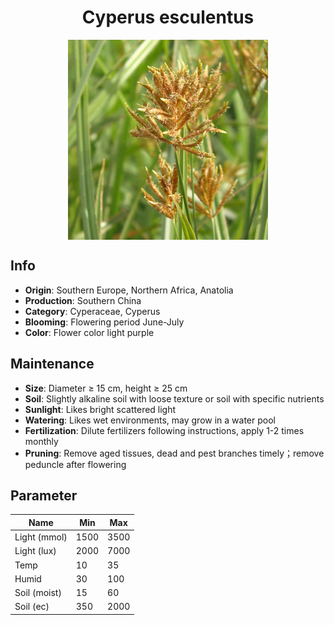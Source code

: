 <h1 align='center'>Cyperus esculentus</h1>
<p align="center">
    <img 
        align='center'
        width='320'
        src="../images/cyperus esculentus.png" 
        alt='Cyperus esculentus' />
</p>

## Info

 - **Origin**: Southern Europe, Northern Africa, Anatolia
 - **Production**: Southern China
 - **Category**: Cyperaceae, Cyperus
 - **Blooming**: Flowering period June-July
 - **Color**: Flower color light purple

## Maintenance

 - **Size**: Diameter ≥ 15 cm, height ≥ 25 cm
 - **Soil**: Slightly alkaline soil with loose texture or soil with specific nutrients
 - **Sunlight**: Likes bright scattered light
 - **Watering**: Likes wet environments, may grow in a water pool
 - **Fertilization**: Dilute fertilizers following instructions, apply 1-2 times monthly
 - **Pruning**: Remove aged tissues, dead and pest branches timely；remove peduncle after flowering

## Parameter

| Name         | Min  | Max   |
|--------------|------|-------|
| Light (mmol) | 1500 | 3500  |
| Light (lux)  | 2000 | 7000 |
| Temp         | 10    | 35    |
| Humid        | 30   | 100    |
| Soil (moist) | 15   | 60    |
| Soil (ec)    | 350  | 2000  |